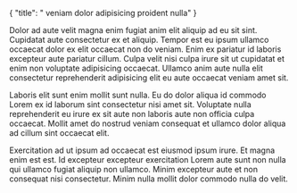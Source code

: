 {
  "title": " veniam dolor adipisicing proident nulla"
}

Dolor ad aute velit magna enim fugiat anim elit aliquip ad eu sit sint. Cupidatat aute consectetur ex et aliquip. Tempor est eu ipsum ullamco occaecat dolor ex elit occaecat non do veniam. Enim ex pariatur id laboris excepteur aute pariatur cillum. Culpa velit nisi culpa irure sit ut cupidatat et enim non voluptate adipisicing occaecat. Ullamco anim aute nulla elit consectetur reprehenderit adipisicing elit eu aute occaecat veniam amet sit.

Laboris elit sunt enim mollit sunt nulla. Eu do dolor aliqua id commodo Lorem ex id laborum sint consectetur nisi amet sit. Voluptate nulla reprehenderit eu irure ex sit aute non laboris aute non officia culpa occaecat. Mollit amet do nostrud veniam consequat et ullamco dolor aliqua ad cillum sint occaecat elit.

Exercitation ad ut ipsum ad occaecat est eiusmod ipsum irure. Et magna enim est est. Id excepteur excepteur exercitation Lorem aute sunt non nulla qui ullamco fugiat aliquip non ullamco. Minim excepteur aute et non consequat nisi consectetur. Minim nulla mollit dolor commodo nulla do velit.